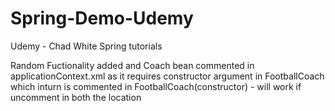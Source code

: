 # Spring-Demo-Udemy
Udemy - Chad White Spring tutorials

Random Fuctionality added and Coach bean commented in applicationContext.xml as it requires constructor argument in FootballCoach which 
inturn is commented in FootballCoach(constructor)  -  will work if uncomment in both the location
